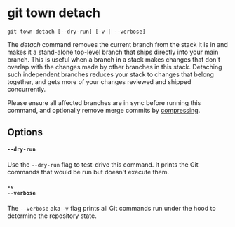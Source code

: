 # git town detach

```command-summary
git town detach [--dry-run] [-v | --verbose]
```

The _detach_ command removes the current branch from the stack it is in and
makes it a stand-alone top-level branch that ships directly into your main
branch. This is useful when a branch in a stack makes changes that don't overlap
with the changes made by other branches in this stack. Detaching such
independent branches reduces your stack to changes that belong together, and
gets more of your changes reviewed and shipped concurrently.

Please ensure all affected branches are in sync before running this command, and
optionally remove merge commits by [compressing](compress.md).

## Options

#### `--dry-run`

Use the `--dry-run` flag to test-drive this command. It prints the Git commands
that would be run but doesn't execute them.

#### `-v`<br>`--verbose`

The `--verbose` aka `-v` flag prints all Git commands run under the hood to
determine the repository state.
